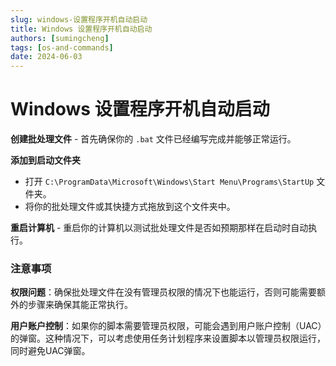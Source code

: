 ```yaml
---
slug: windows-设置程序开机自动启动
title: Windows 设置程序开机自动启动
authors: [sumingcheng]
tags: [os-and-commands]
date: 2024-06-03
---
```


# Windows 设置程序开机自动启动



 



**创建批处理文件** - 首先确保你的 `.bat` 文件已经编写完成并能够正常运行。

**添加到启动文件夹**

* 打开 `C:\ProgramData\Microsoft\Windows\Start Menu\Programs\StartUp` 文件夹。
* 将你的批处理文件或其快捷方式拖放到这个文件夹中。

**重启计算机** - 重启你的计算机以测试批处理文件是否如预期那样在启动时自动执行。

### 注意事项  

**权限问题**：确保批处理文件在没有管理员权限的情况下也能运行，否则可能需要额外的步骤来确保其能正常执行。

**用户账户控制**：如果你的脚本需要管理员权限，可能会遇到用户账户控制（UAC）的弹窗。这种情况下，可以考虑使用任务计划程序来设置脚本以管理员权限运行，同时避免UAC弹窗。